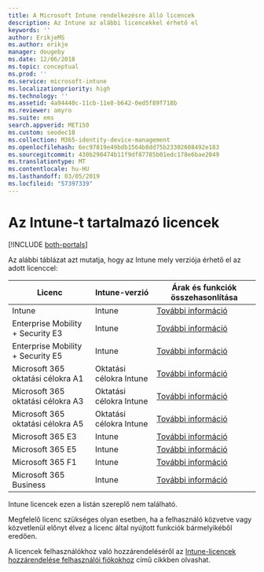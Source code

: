 ```yaml
---
title: A Microsoft Intune rendelkezésre álló licencek
description: Az Intune az alábbi licencekkel érhető el
keywords: ''
author: ErikjeMS
ms.author: erikje
manager: dougeby
ms.date: 12/06/2018
ms.topic: conceptual
ms.prod: ''
ms.service: microsoft-intune
ms.localizationpriority: high
ms.technology: ''
ms.assetid: 4a94440c-11cb-11e8-b642-0ed5f89f718b
ms.reviewer: amyro
ms.suite: ems
search.appverid: MET150
ms.custom: seodec18
ms.collection: M365-identity-device-management
ms.openlocfilehash: 6ec97819e49bdb1564b8dd75b23302608492e183
ms.sourcegitcommit: 430b290474b11f9df87785b01edc178e6bae2049
ms.translationtype: MT
ms.contentlocale: hu-HU
ms.lasthandoff: 03/05/2019
ms.locfileid: "57397339"
---
```

# <a name="licenses-that-include-intune"></a>Az Intune-t tartalmazó licencek

[!INCLUDE [both-portals](./includes/note-for-both-portals.md)]

Az alábbi táblázat azt mutatja, hogy az Intune mely verziója érhető el az adott licenccel:

| Licenc | Intune-verzió | Árak és funkciók összehasonlítása |
|-----------------------------------------------------------------------|-------------------------------------------------------------|---|
| Intune | Intune | [További információ](https://www.microsoft.com/en-us/cloud-platform/microsoft-intune-pricing) |
| Enterprise Mobility + Security E3 | Intune | [További információ](https://www.microsoft.com/en-us/cloud-platform/microsoft-intune-pricing) |
| Enterprise Mobility + Security E5 | Intune | [További információ](https://www.microsoft.com/en-us/cloud-platform/microsoft-intune-pricing) |
| Microsoft 365 oktatási célokra A1 | Oktatási célokra Intune | [További információ](https://www.microsoft.com/en-us/education/buy-license/microsoft365/default.aspx#) |
| Microsoft 365 oktatási célokra A3 | Oktatási célokra Intune | [További információ](https://www.microsoft.com/en-us/education/buy-license/microsoft365/default.aspx#) |
| Microsoft 365 oktatási célokra A5 | Oktatási célokra Intune | [További információ](https://www.microsoft.com/en-us/education/buy-license/microsoft365/default.aspx#) |
| Microsoft 365 E3 | Intune | [További információ](https://www.microsoft.com/en-US/microsoft-365/enterprise) |
| Microsoft 365 E5 | Intune | [További információ](https://www.microsoft.com/en-US/microsoft-365/enterprise) |
| Microsoft 365 F1 | Intune | [További információ](https://www.microsoft.com/en-us/microsoft-365/enterprise/firstline) |
| Microsoft 365 Business | Intune | [További információ](https://www.microsoft.com/en-us/microsoft-365/business) |

Intune licencek ezen a listán szereplő nem található.

Megfelelő licenc szükséges olyan esetben, ha a felhasználó közvetve vagy közvetlenül előnyt élvez a licenc által nyújtott funkciók bármelyikéből eredően.

A licencek felhasználókhoz való hozzárendeléséről az [Intune-licencek hozzárendelése felhasználói fiókokhoz](licenses-assign.md) című cikkben olvashat.

